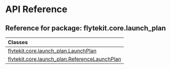 # API Reference

## Reference for package: flytekit.core.launch_plan

| Classes  |
| :------------- |
| [flytekit.core.launch_plan.LaunchPlan](flytekit_core_launch_plan_launchplan) |
| [flytekit.core.launch_plan.ReferenceLaunchPlan](flytekit_core_launch_plan_referencelaunchplan) |
